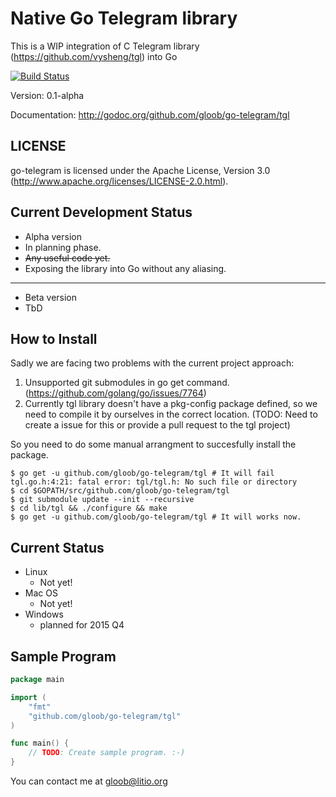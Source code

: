 Native Go Telegram library
==========================

This is a WIP integration of C Telegram library (https://github.com/vysheng/tgl) into Go

[![Build Status](https://travis-ci.org/gloob/go-telegram.svg?branch=master)](https://travis-ci.org/gloob/go-telegram)

Version: 0.1-alpha

Documentation: http://godoc.org/github.com/gloob/go-telegram/tgl

LICENSE
-------

go-telegram is licensed under the Apache License, Version 3.0 (http://www.apache.org/licenses/LICENSE-2.0.html).

Current Development Status
--------------------------

* Alpha version
 * In planning phase.
 * ~~Any useful code yet.~~
 * Exposing the library into Go without any aliasing.

***

* Beta version
 * TbD

How to Install
--------------

Sadly we are facing two problems with the current project approach:
1. Unsupported git submodules in go get command. (https://github.com/golang/go/issues/7764)
2. Currently tgl library doesn't have a pkg-config package defined, so we need to compile it by ourselves in the correct location. (TODO: Need to create a issue for this or provide a pull request to the tgl project)

So you need to do some manual arrangment to succesfully install the package.

    $ go get -u github.com/gloob/go-telegram/tgl # It will fail tgl.go.h:4:21: fatal error: tgl/tgl.h: No such file or directory
    $ cd $GOPATH/src/github.com/gloob/go-telegram/tgl
    $ git submodule update --init --recursive
    $ cd lib/tgl && ./configure && make
    $ go get -u github.com/gloob/go-telegram/tgl # It will works now.

Current Status
--------------

 * Linux
   * Not yet!
 * Mac OS
   * Not yet!
 * Windows
   * planned for 2015 Q4

Sample Program
--------------

```go
package main

import (
    "fmt"
    "github.com/gloob/go-telegram/tgl"
)

func main() {
    // TODO: Create sample program. :-)
}
```

You can contact me at gloob@litio.org
